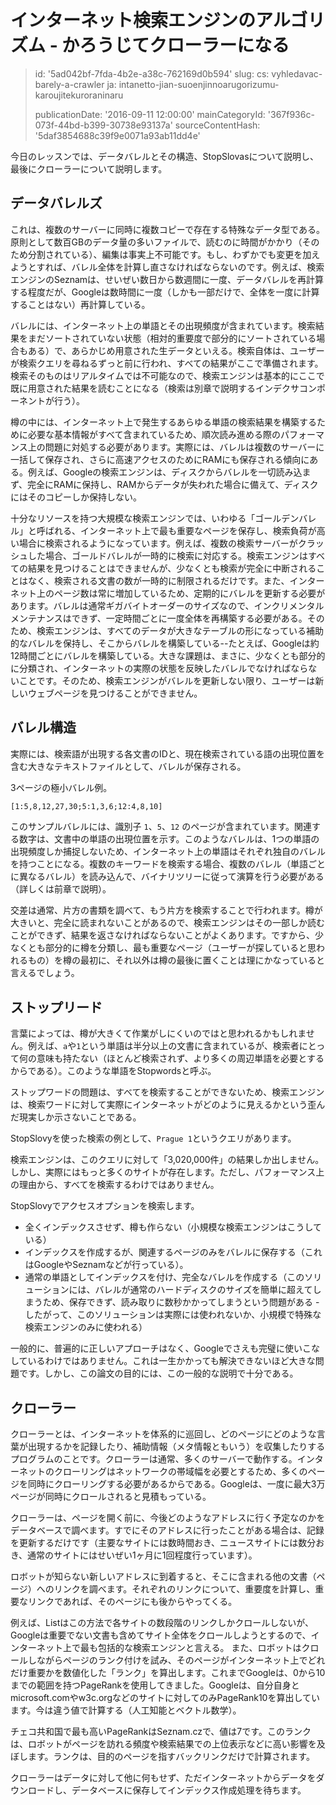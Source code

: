 インターネット検索エンジンのアルゴリズム - かろうじてクローラーになる
====================================

> id: '5ad042bf-7fda-4b2e-a38c-762169d0b594'
> slug:
> 	cs: vyhledavac-barely-a-crawler
> 	ja: intanetto-jian-suoenjinnoarugorizumu-karoujitekuroraninaru
> 
> publicationDate: '2016-09-11 12:00:00'
> mainCategoryId: '367f936c-073f-44bd-b399-30738e93137a'
> sourceContentHash: '5daf3854688c39f9e0071a93ab11dd4e'

今日のレッスンでは、データバレルとその構造、StopSlovasについて説明し、最後にクローラーについて説明します。

データバレルズ
-------------

これは、複数のサーバーに同時に複数コピーで存在する特殊なデータ型である。原則として数百GBのデータ量の多いファイルで、読むのに時間がかかり（そのため分割されている）、編集は事実上不可能です。もし、わずかでも変更を加えようとすれば、バレル全体を計算し直さなければならないのです。例えば、検索エンジンのSeznamは、せいぜい数日から数週間に一度、データバレルを再計算する程度だが、Googleは数時間に一度（しかも一部だけで、全体を一度に計算することはない）再計算している。

バレルには、インターネット上の単語とその出現頻度が含まれています。検索結果をまだソートされていない状態（相対的重要度で部分的にソートされている場合もある）で、あらかじめ用意された生データといえる。検索自体は、ユーザーが検索クエリを尋ねるずっと前に行われ、すべての結果がここで準備されます。検索そのものはリアルタイムでは不可能なので、検索エンジンは基本的にここで既に用意された結果を読むことになる（検索は別章で説明するインデクサコンポーネントが行う）。

樽の中には、インターネット上で発生するあらゆる単語の検索結果を構築するために必要な基本情報がすべて含まれているため、順次読み進める際のパフォーマンス上の問題に対処する必要があります。実際には、バレルは複数のサーバーに一括して保存され、さらに高速アクセスのためにRAMにも保存される傾向にある。例えば、Googleの検索エンジンは、ディスクからバレルを一切読み込まず、完全にRAMに保持し、RAMからデータが失われた場合に備えて、ディスクにはそのコピーしか保持しない。

十分なリソースを持つ大規模な検索エンジンでは、いわゆる「ゴールデンバレル」と呼ばれる、インターネット上で最も重要なページを保存し、検索負荷が高い場合に検索されるようになっています。例えば、複数の検索サーバーがクラッシュした場合、ゴールドバレルが一時的に検索に対応する。検索エンジンはすべての結果を見つけることはできませんが、少なくとも検索が完全に中断されることはなく、検索される文書の数が一時的に制限されるだけです。また、インターネット上のページ数は常に増加しているため、定期的にバレルを更新する必要があります。バレルは通常ギガバイトオーダーのサイズなので、インクリメンタルメンテナンスはできず、一定時間ごとに一度全体を再構築する必要がある。そのため、検索エンジンは、すべてのデータが大きなテーブルの形になっている補助的なバレルを保持し、そこからバレルを構築している--たとえば、Googleは約12時間ごとにバレルを構築している。大きな課題は、まさに、少なくとも部分的に分類され、インターネットの実際の状態を反映したバレルでなければならないことです。そのため、検索エンジンがバレルを更新しない限り、ユーザーは新しいウェブページを見つけることができません。

バレル構造
----------------

実際には、検索語が出現する各文書のIDと、現在検索されている語の出現位置を含む大きなテキストファイルとして、バレルが保存される。

3ページの極小バレル例。

```txt
[1:5,8,12,27,30;5:1,3,6;12:4,8,10]
```

このサンプルバレルには、識別子 `1`、`5`、`12` のページが含まれています。関連する数字は、文書中の単語の出現位置を示す。このようなバレルは、1つの単語の出現頻度しか捕捉しないため、インターネット上の単語はそれぞれ独自のバレルを持つことになる。複数のキーワードを検索する場合、複数のバレル（単語ごとに異なるバレル）を読み込んで、バイナリツリーに従って演算を行う必要がある（詳しくは前章で説明）。

交差は通常、片方の書類を調べて、もう片方を検索することで行われます。樽が大きいと、完全に読まれないことがあるので、検索エンジンはその一部しか読むことができず、結果を返さなければならないことがよくあります。ですから、少なくとも部分的に樽を分類し、最も重要なページ（ユーザーが探していると思われるもの）を樽の最初に、それ以外は樽の最後に置くことは理にかなっていると言えるでしょう。

ストップリード
---------

言葉によっては、樽が大きくて作業がしにくいのではと思われるかもしれません。例えば、`a`や`1`という単語は半分以上の文書に含まれているが、検索者にとって何の意味も持たない（ほとんど検索されず、より多くの周辺単語を必要とするからである）。このような単語をStopwordsと呼ぶ。

ストップワードの問題は、すべてを検索することができないため、検索エンジンは、検索ワードに対して実際にインターネットがどのように見えるかという歪んだ現実しか示さないことである。

StopSlovyを使った検索の例として、`Prague 1`というクエリがあります。

検索エンジンは、このクエリに対して「3,020,000件」の結果しか出しません。しかし、実際にはもっと多くのサイトが存在します。ただし、パフォーマンス上の理由から、すべてを検索するわけではありません。

StopSlovyでアクセスオプションを検索します。

- 全くインデックスさせず、樽も作らない（小規模な検索エンジンはこうしている）
- インデックスを作成するが、関連するページのみをバレルに保存する（これはGoogleやSeznamなどが行っている）。
- 通常の単語としてインデックスを付け、完全なバレルを作成する（このソリューションには、バレルが通常のハードディスクのサイズを簡単に超えてしまうため、保存できず、読み取りに数秒かかってしまうという問題がある - したがって、このソリューションは実際には使われないか、小規模で特殊な検索エンジンのみに使われる）

一般的に、普遍的に正しいアプローチはなく、Googleでさえも完璧に使いこなしているわけではありません。これは一生かかっても解決できないほど大きな問題です。しかし、この論文の目的には、この一般的な説明で十分である。

クローラー
---------------------------

クローラーとは、インターネットを体系的に巡回し、どのページにどのような言葉が出現するかを記録したり、補助情報（メタ情報ともいう）を収集したりするプログラムのことです。クローラーは通常、多くのサーバーで動作する。インターネットのクローリングはネットワークの帯域幅を必要とするため、多くのページを同時にクローリングする必要があるからである。Googleは、一度に最大3万ページが同時にクロールされると見積もっている。

クローラーは、ページを開く前に、今後どのようなアドレスに行く予定なのかをデータベースで調べます。すでにそのアドレスに行ったことがある場合は、記録を更新するだけです（主要なサイトには数時間おき、ニュースサイトには数分おき、通常のサイトにはせいぜい1ヶ月に1回程度行っています）。

ロボットが知らない新しいアドレスに到着すると、そこに含まれる他の文書（ページ）へのリンクを調べます。それぞれのリンクについて、重要度を計算し、重要なリンクであれば、そのページにも後からやってくる。

例えば、Listはこの方法で各サイトの数段階のリンクしかクロールしないが、Googleは重要でない文書も含めてサイト全体をクロールしようとするので、インターネット上で最も包括的な検索エンジンと言える。
また、ロボットはクロールしながらページのランク付けを試み、そのページがインターネット上でどれだけ重要かを数値化した「ランク」を算出します。これまでGoogleは、0から10までの範囲を持つPageRankを使用してきました。Googleは、自分自身とmicrosoft.comやw3c.orgなどのサイトに対してのみPageRank10を算出しています。今は違う値で計算する（人工知能とベクトル数学）。

チェコ共和国で最も高いPageRankはSeznam.czで、値は7です。このランクは、ロボットがページを訪れる頻度や検索結果での上位表示などに高い影響を及ぼします。ランクは、目的のページを指すバックリンクだけで計算されます。

クローラーはデータに対して他に何もせず、ただインターネットからデータをダウンロードし、データベースに保存してインデックス作成処理を待ちます。
